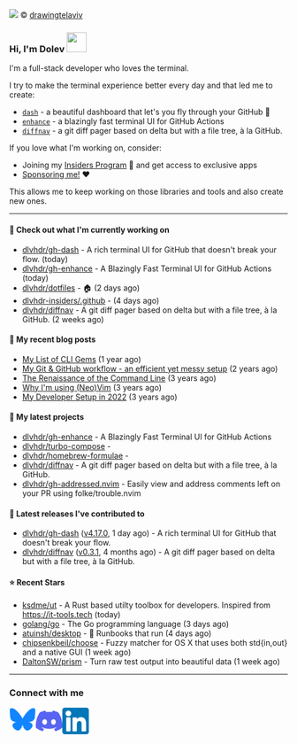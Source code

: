 <img src="https://user-images.githubusercontent.com/6196971/205364459-63d54329-d28a-403f-ac06-3baeb4685b46.jpg" />
© <a href="https://www.instagram.com/drawingtelaviv/">drawingtelaviv</a>

### Hi, I'm Dolev <img width="36px" height="36px" src="https://user-images.githubusercontent.com/1303154/88677602-1635ba80-d120-11ea-84d8-d263ba5fc3c0.gif" />

I'm a full-stack developer who loves the terminal.

I try to make the terminal experience better every day and that led me to create:
- [`dash`](https://gh-dash.dev) - a beautiful dashboard that let's you fly through your GitHub 🚀
- [`enhance`](https://gh-dash.dev/enhance) - a blazingly fast terminal UI for GitHub Actions
- [`diffnav`](https://github.com/dlvhdr/diffnav) - a git diff pager based on delta but with a file tree, à la GitHub.

If you love what I'm working on, consider:
- Joining my [Insiders Program](https://gh-dash.dev/insiders) 🌟 and get access to exclusive apps
- [Sponsoring me!](https://github.com/sponsors/dlvhdr) ❤️

This allows me to keep working on those libraries and tools and also create new ones.

---

#### 👷 Check out what I'm currently working on

- [dlvhdr/gh-dash](https://github.com/dlvhdr/gh-dash) - A rich terminal UI for GitHub that doesn&#39;t break your flow. (today)
- [dlvhdr/gh-enhance](https://github.com/dlvhdr/gh-enhance) - A Blazingly Fast Terminal UI for GitHub Actions (today)
- [dlvhdr/dotfiles](https://github.com/dlvhdr/dotfiles) - 🏠 (2 days ago)
- [dlvhdr-insiders/.github](https://github.com/dlvhdr-insiders/.github) -  (4 days ago)
- [dlvhdr/diffnav](https://github.com/dlvhdr/diffnav) - A git diff pager based on delta but with a file tree, à la GitHub. (2 weeks ago)

#### 📜 My recent blog posts

- [My List of CLI Gems](https://dlvhdr.me/posts/cli-tools) (1 year ago)
- [My Git &amp; GitHub workflow - an efficient yet messy setup](https://dlvhdr.me/posts/how-i-use-github) (2 years ago)
- [The Renaissance of the Command Line](https://dlvhdr.me/posts/the-renaissance-of-the-command-line) (3 years ago)
- [Why I&#39;m using (Neo)Vim](https://dlvhdr.me/posts/why-im-using-vim) (3 years ago)
- [My Developer Setup in 2022](https://dlvhdr.me/posts/dev-setup) (3 years ago)

#### 🌱 My latest projects

- [dlvhdr/gh-enhance](https://github.com/dlvhdr/gh-enhance) - A Blazingly Fast Terminal UI for GitHub Actions
- [dlvhdr/turbo-compose](https://github.com/dlvhdr/turbo-compose) - 
- [dlvhdr/homebrew-formulae](https://github.com/dlvhdr/homebrew-formulae) - 
- [dlvhdr/diffnav](https://github.com/dlvhdr/diffnav) - A git diff pager based on delta but with a file tree, à la GitHub.
- [dlvhdr/gh-addressed.nvim](https://github.com/dlvhdr/gh-addressed.nvim) - Easily view and address comments left on your PR using folke/trouble.nvim

#### 🔭 Latest releases I've contributed to

- [dlvhdr/gh-dash](https://github.com/dlvhdr/gh-dash) ([v4.17.0](https://github.com/dlvhdr/gh-dash/releases/tag/v4.17.0), 1 day ago) - A rich terminal UI for GitHub that doesn&#39;t break your flow.
- [dlvhdr/diffnav](https://github.com/dlvhdr/diffnav) ([v0.3.1](https://github.com/dlvhdr/diffnav/releases/tag/v0.3.1), 4 months ago) - A git diff pager based on delta but with a file tree, à la GitHub.

#### ⭐ Recent Stars

- [ksdme/ut](https://github.com/ksdme/ut) - A Rust based utilty toolbox for developers. Inspired from https://it-tools.tech (today)
- [golang/go](https://github.com/golang/go) - The Go programming language (3 days ago)
- [atuinsh/desktop](https://github.com/atuinsh/desktop) - 📖 Runbooks that run  (4 days ago)
- [chipsenkbeil/choose](https://github.com/chipsenkbeil/choose) - Fuzzy matcher for OS X that uses both std{in,out} and a native GUI (1 week ago)
- [DaltonSW/prism](https://github.com/DaltonSW/prism) - Turn raw test output into beautiful data (1 week ago)

---

### Connect with me

[<img align="left" alt="Bluesky" width="48px" src="icons/bluesky.svg" />][bluesky]

[<img align="left" alt="Discord" width="48px" src="icons/discord.svg" />][discord]

[<img align="left" alt="LinkedIn" width="48px" src="icons/linkedin.svg" />][linkedin]

[bluesky]: https://bsky.app/profile/dlvhdr.me
[discord]: https://discord.gg/SXNXp9NctV
[linkedin]: https://www.linkedin.com/in/dolev-hadar
